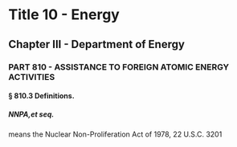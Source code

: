 
# Title 10 - Energy
## Chapter III - Department of Energy
### PART 810 - ASSISTANCE TO FOREIGN ATOMIC ENERGY ACTIVITIES
#### § 810.3 Definitions.
##### NNPA,et seq.

means the Nuclear Non-Proliferation Act of 1978, 22 U.S.C. 3201
